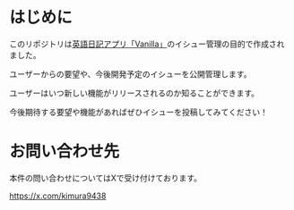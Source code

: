 # はじめに

このリポジトリは[英語日記アプリ「Vanilla」](https://apps.apple.com/jp/app/ai%E8%8B%B1%E8%AA%9E%E6%97%A5%E8%A8%98%E3%82%A2%E3%83%97%E3%83%AA-vanilla/id6469783567)のイシュー管理の目的で作成されました。

ユーザーからの要望や、今後開発予定のイシューを公開管理します。

ユーザーはいつ新しい機能がリリースされるのか知ることができます。

今後期待する要望や機能があればぜひイシューを投稿してみてください！

# お問い合わせ先

本件の問い合わせについてはXで受け付けております。

https://x.com/kimura9438
